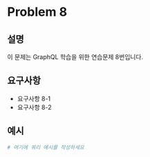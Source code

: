 # Problem 8

## 설명
이 문제는 GraphQL 학습을 위한 연습문제 8번입니다.

## 요구사항
- 요구사항 8-1
- 요구사항 8-2

## 예시
```graphql
# 여기에 쿼리 예시를 작성하세요
```
